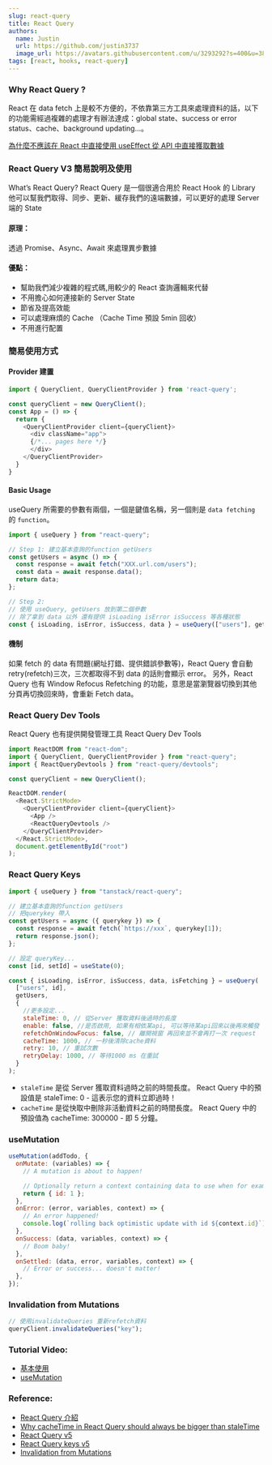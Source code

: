 ```yaml
---
slug: react-query
title: React Query
authors:
  name: Justin
  url: https://github.com/justin3737
  image_url: https://avatars.githubusercontent.com/u/3293292?s=400&u=38043a6390fdf82e3a2058d5a76e44345f8f6327&v=4
tags: [react, hooks, react-query]
---
```


### Why React Query ?

React 在 data fetch 上是較不方便的，不依靠第三方工具來處理資料的話，以下的功能需經過複雜的處理才有辦法達成：global state、success or error status、cache、background updating…。

[為什麼不應該在 React 中直接使用 useEffect 從 API 中直接獲取數據](https://blog.skk.moe/post/why-you-should-not-fetch-data-directly-in-use-effect/)

### React Query V3 簡易說明及使用

What’s React Query? React Query 是一個很適合用於 React Hook 的 Library
他可以幫我們取得、同步、更新、緩存我們的遠端數據，可以更好的處理 Server 端的 State

#### 原理：

透過 Promise、Async、Await 來處理異步數據

#### 優點：

- 幫助我們減少複雜的程式碼,用較少的 React 查詢邏輯來代替
- 不用擔心如何連接新的 Server State
- 節省及提高效能
- 可以處理麻煩的 Cache （Cache Time 預設 5min 回收）
- 不用進行配置

### 簡易使用方式

#### Provider 建置

```javascript
import { QueryClient, QueryClientProvider } from 'react-query';

const queryClient = new QueryClient();
const App = () => {
  return {
    <QueryClientProvider client={queryClient}>
      <div className="app">
      {/*... pages here */}
      </div>
    </QueryClientProvider>
  }
}
```

#### Basic Usage

useQuery 所需要的參數有兩個，一個是鍵值名稱，另一個則是 `data fetching` 的 `function`。

```javascript
import { useQuery } from "react-query";

// Step 1: 建立基本查詢的function getUsers
const getUsers = async () => {
  const response = await fetch("XXX.url.com/users");
  const data = await response.data();
  return data;
};

// Step 2:
// 使用 useQuery, getUsers 放到第二個參數
// 除了拿到 data 以外 還有提供 isLoading isError isSuccess 等各種狀態
const { isLoading, isError, isSuccess, data } = useQuery(["users"], getUsers);
```

#### 機制

如果 fetch 的 data 有問題(網址打錯、提供錯誤參數等)，React Query 會自動 retry(refetch)三次，三次都取得不到 data 的話則會顯示 error。
另外，React Query 也有 Window Refocus Refetching 的功能，意思是當瀏覽器切換到其他分頁再切換回來時，會重新 Fetch data。

### React Query Dev Tools

React Query 也有提供開發管理工具 React Query Dev Tools

```javascript
import ReactDOM from "react-dom";
import { QueryClient, QueryClientProvider } from "react-query";
import { ReactQueryDevtools } from "react-query/devtools";

const queryClient = new QueryClient();

ReactDOM.render(
  <React.StrictMode>
    <QueryClientProvider client={queryClient}>
      <App />
      <ReactQueryDevtools />
    </QueryClientProvider>
  </React.StrictMode>,
  document.getElementById("root")
);
```

### React Query Keys

```javascript
import { useQuery } from "tanstack/react-query";

// 建立基本查詢的function getUsers
// 把querykey 帶入
const getUsers = async ({ querykey }) => {
  const response = await fetch(`https://xxx`, querykey[1]);
  return response.json();
};

// 設定 queryKey...
const [id, setId] = useState(0);

const { isLoading, isError, isSuccess, data, isFetching } = useQuery(
  ["users", id],
  getUsers,
  {
    //更多設定...
    staleTime: 0, // 從Server 獲取資料後過時的長度
    enable: false, //是否啟用, 如果有相依某api, 可以等待某api回來以後再來觸發
    refetchOnWindowFocus: false, // 離開視窗 再回來並不會再打一次 request
    cacheTime: 1000, // 一秒後清除cache資料
    retry: 10, // 重試次數
    retryDelay: 1000, // 等待1000 ms 在重試
  }
);
```

- `staleTime` 是從 Server 獲取資料過時之前的時間長度。 React Query 中的預設值是 staleTime: 0 - 這表示您的資料立即過時！
- `cacheTime` 是從快取中刪除非活動資料之前的時間長度。 React Query 中的預設值為 cacheTime: 300000 - 即 5 分鐘。

### useMutation

```javascript
useMutation(addTodo, {
  onMutate: (variables) => {
    // A mutation is about to happen!

    // Optionally return a context containing data to use when for example rolling back
    return { id: 1 };
  },
  onError: (error, variables, context) => {
    // An error happened!
    console.log(`rolling back optimistic update with id ${context.id}`);
  },
  onSuccess: (data, variables, context) => {
    // Boom baby!
  },
  onSettled: (data, error, variables, context) => {
    // Error or success... doesn't matter!
  },
});
```

### Invalidation from Mutations

```javascript
// 使用invalidateQueries 重新refetch資料
queryClient.invalidateQueries("key");
```

### Tutorial Video:

- [基本使用](https://www.youtube.com/watch?v=2ITjyeNFFuo&ab_channel=WeiWei)
- [useMutation](https://www.youtube.com/watch?v=TCdR6KifeKs&ab_channel=WeiWei)

### Reference:

- [React Query 介紹](https://medium.com/@weiyun0912/react-query-%E4%BB%8B%E7%B4%B9-e97b8c9e7823)
- [Why cacheTime in React Query should always be bigger than staleTime](https://www.codemzy.com/blog/react-query-cachetime-staletime)
- [React Query v5](https://tanstack.com/query/latest/docs/framework/react/guides/queries)
- [React Query keys v5](https://tanstack.com/query/latest/docs/framework/react/guides/query-keys)
- [Invalidation from Mutations](https://tanstack.com/query/latest/docs/framework/react/guides/invalidations-from-mutations)
